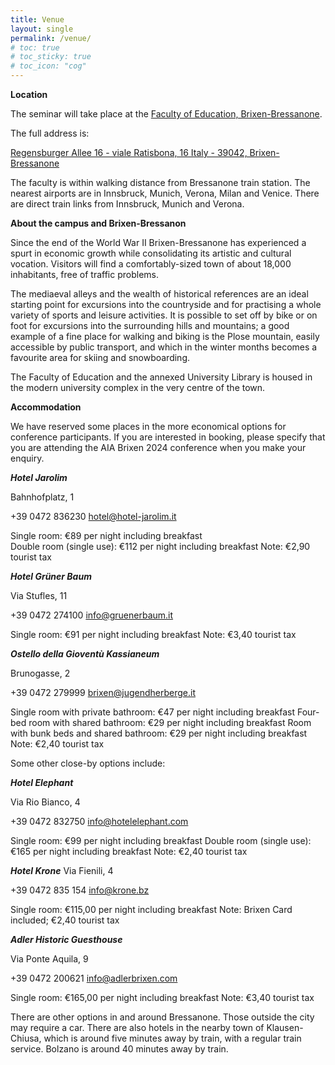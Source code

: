 ```yaml
---
title: Venue
layout: single
permalink: /venue/
# toc: true
# toc_sticky: true
# toc_icon: "cog"
---
```

**Location**

The seminar will take place at the [Faculty of Education, Brixen-Bressanone](https://www.unibz.it/en/applicants/the-three-campuses/brixen-bressanone/).

The full address is:

[Regensburger Allee 16 - viale Ratisbona, 16
Italy - 39042, Brixen-Bressanone](https://maps.app.goo.gl/3nkBUX4geAmBePMr9)

The faculty is within walking distance from Bressanone train station. The nearest airports are in Innsbruck, Munich, Verona, Milan and Venice. There are direct train links from Innsbruck, Munich and Verona.

**About the campus and Brixen-Bressanon**

Since the end of the World War II Brixen-Bressanone has experienced a spurt in economic growth while consolidating its artistic and cultural vocation. Visitors will find a comfortably-sized town of about 18,000 inhabitants, free of traffic problems.

The mediaeval alleys and the wealth of historical references are an ideal starting point for excursions into the countryside and for practising a whole variety of sports and leisure activities. It is possible to set off by bike or on foot for excursions into the surrounding hills and mountains; a good example of a fine place for walking and biking is the Plose mountain, easily accessible by public transport, and which in the winter months becomes a favourite area for skiing and snowboarding.

The Faculty of Education and the annexed University Library is housed in the modern university complex in the very centre of the town.

**Accommodation**

We have reserved some places in the more economical options for conference participants. If you are interested in booking, please specify that you are attending the AIA Brixen 2024 conference when you make your enquiry.

**_Hotel Jarolim_**

Bahnhofplatz, 1

+39 0472 836230 
hotel@hotel-jarolim.it  
 
Single room: €89 per night including breakfast  
Double room (single use): €112 per night including breakfast
Note: €2,90 tourist tax
 
**_Hotel Grüner Baum_**

Via Stufles, 11 

+39 0472 274100 
info@gruenerbaum.it  
 
Single room: €91 per night including breakfast
Note: €3,40 tourist tax 
  
**_Ostello della Gioventù Kassianeum_**

Brunogasse, 2 

+39 0472 279999 
brixen@jugendherberge.it  
 
Single room with private bathroom: €47 per night including breakfast
Four-bed room with shared bathroom: €29 per night including breakfast 
Room with bunk beds and shared bathroom: €29 per night including breakfast
Note: €2,40 tourist tax 


Some other close-by options include:

**_Hotel Elephant_**

Via Rio Bianco, 4 

+39 0472 832750 
info@hotelelephant.com 
 
Single room: €99 per night including breakfast
Double room (single use): €165 per night including breakfast
Note: €2,40 tourist tax

**_Hotel Krone_**
Via Fienili, 4 

+39 0472 835 154 
info@krone.bz  
 
Single room: €115,00 per night including breakfast
Note: Brixen Card included; €2,40 tourist tax
 
**_Adler Historic Guesthouse_**

Via Ponte Aquila, 9 

+39 0472 200621 
info@adlerbrixen.com  
 
Single room: €165,00 per night including breakfast
Note: €3,40 tourist tax


There are other options in and around Bressanone. Those outside the city may require a car. There are also hotels in the nearby town of Klausen-Chiusa, which is around five minutes away by train, with a regular train service. Bolzano is around 40 minutes away by train.
